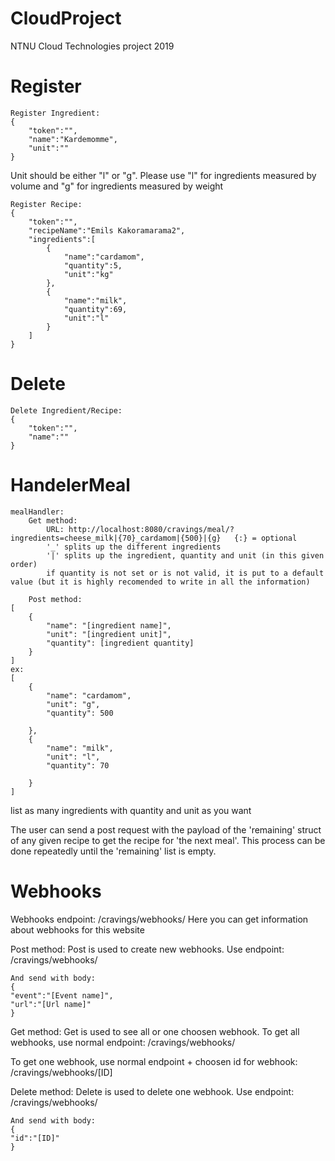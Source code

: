 # CloudProject
NTNU Cloud Technologies project 2019

# Register
	Register Ingredient: 
	{
		"token":"",
		"name":"Kardemomme",
		"unit":""
	}

Unit should be either "l" or "g". Please use "l" for ingredients measured by volume and "g" for ingredients measured by weight

	Register Recipe:
	{
		"token":"",
		"recipeName":"Emils Kakoramarama2",
		"ingredients":[
			{
				"name":"cardamom",
				"quantity":5,
				"unit":"kg"
			},
			{
				"name":"milk",
				"quantity":69,
				"unit":"l"
			}
		]
	}

# Delete
	Delete Ingredient/Recipe: 
	{
		"token":"",
		"name":""
	}

# HandelerMeal
	mealHandler:
		Get method:
			URL: http://localhost:8080/cravings/meal/?ingredients=cheese_milk|{70}_cardamom|{500}|{g}	{:} = optional
			'_' splits up the different ingredients
			'|' splits up the ingredient, quantity and unit (in this given order)
			if quantity is not set or is not valid, it is put to a default value (but it is highly recomended to write in all the information)

		Post method:
	[	
		{
			"name": "[ingredient name]",
			"unit": "[ingredient unit]",
			"quantity": [ingredient quantity]
		}
	]
	ex:
	[
		{
			"name": "cardamom",
			"unit": "g",
			"quantity": 500
			
		},
		{
			"name": "milk",
			"unit": "l",
			"quantity": 70
				
		}
	]
list as many ingredients with quantity and unit as you want

The user can send a post request with the payload of the 'remaining' struct of any given recipe to get the recipe for 'the next meal'. This process can be done repeatedly until the 'remaining' list is empty.

# Webhooks

Webhooks endpoint: /cravings/webhooks/
Here you can get information about webhooks for this website

Post method:
Post is used to create new webhooks.
Use endpoint:
/cravings/webhooks/

	And send with body:
	{
	"event":"[Event name]",
	"url":"[Url name]"
	}

Get method:
Get is used to see all or one choosen webhook.
To get all webhooks, use normal endpoint:
/cravings/webhooks/

To get one webhook, use normal endpoint + choosen id for webhook:
/cravings/webhooks/[ID]

Delete method:
Delete is used to delete one webhook.
Use endpoint:
/cravings/webhooks/

	And send with body:
	{
	"id":"[ID]"
	}